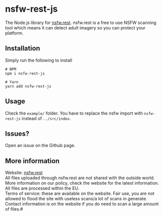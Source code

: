 # nsfw-rest-js
The Node.js library for [nsfw.rest](https://nsfw.rest). nsfw.rest is a free to use NSFW scanning tool which means it can detect adult imagery so you can protect your platform.

## Installation
Simply run the following to install
```cli
# NPM
npm i nsfw-rest-js

# Yarn
yarn add nsfw-rest-js
```
## Usage
Check the `example/` folder. You have to replace the nsfw import with `nsfw-rest-js` instead of `../src/index`.

## Issues?
Open an issue on the Github page.

## More information
Website: [nsfw.rest](https://nsfw.rest)
<br>All files uploaded through nsfw.rest are not shared with the outside world. More information on our policy, check the website for the latest information. All files are processed within the EU.
<br>Terms of service: these are available on the website. Fair use, you are not allowed to flood the site with useless scans/a lot of scans in generate. Contact information is on the website if you do need to scan a large amount of files.#
